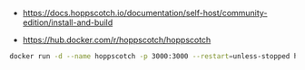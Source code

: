 * https://docs.hoppscotch.io/documentation/self-host/community-edition/install-and-build

* https://hub.docker.com/r/hoppscotch/hoppscotch

```sh
docker run -d --name hoppscotch -p 3000:3000 --restart=unless-stopped hoppscotch/hoppscotch:latest
```